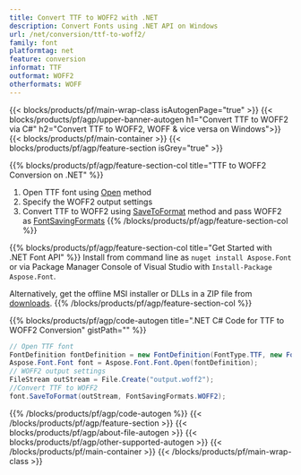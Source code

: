 ```yaml
---
title: Convert TTF to WOFF2 with .NET 
description: Convert Fonts using .NET API on Windows
url: /net/conversion/ttf-to-woff2/
family: font
platformtag: net
feature: conversion
informat: TTF
outformat: WOFF2
otherformats: WOFF
---
```


{{< blocks/products/pf/main-wrap-class isAutogenPage="true" >}}
{{< blocks/products/pf/agp/upper-banner-autogen h1="Convert TTF to WOFF2 via C#" h2="Convert TTF to WOFF2, WOFF &  vice versa on Windows">}}
{{< blocks/products/pf/main-container >}}
{{< blocks/products/pf/agp/feature-section isGrey="true" >}}

{{% blocks/products/pf/agp/feature-section-col title="TTF to WOFF2 Conversion on .NET" %}}
1. Open TTF font using [Open](https://apireference.aspose.com/font/net/aspose.font/font/methods/open/index) method
2. Specify the WOFF2 output settings 
3. Convert TTF to WOFF2 using [SaveToFormat](https://apireference.aspose.com/font/net/aspose.font/font/methods/savetoformat) method and pass WOFF2 as [FontSavingFormats](https://apireference.aspose.com/font/net/aspose.font/fontsavingformats)
{{% /blocks/products/pf/agp/feature-section-col %}}

{{% blocks/products/pf/agp/feature-section-col title="Get Started with .NET Font API" %}}
Install from command line as ```nuget install Aspose.Font``` or via Package Manager Console of Visual Studio with ```Install-Package Aspose.Font```.

Alternatively, get the offline MSI installer or DLLs in a ZIP file from [downloads](https://downloads.aspose.com/font/net).
{{% /blocks/products/pf/agp/feature-section-col %}}

{{% blocks/products/pf/agp/code-autogen title=".NET C# Code for TTF to WOFF2 Conversion" gistPath="" %}}
```cs
// Open TTF font
FontDefinition fontDefinition = new FontDefinition(FontType.TTF, new FontFileDefinition(new FileSystemStreamSource("input.ttf")));
Aspose.Font.Font font = Aspose.Font.Font.Open(fontDefinition);
// WOFF2 output settings
FileStream outStream = File.Create("output.woff2");
//Convert TTF to WOFF2
font.SaveToFormat(outStream, FontSavingFormats.WOFF2);
```
{{% /blocks/products/pf/agp/code-autogen %}}
{{< /blocks/products/pf/agp/feature-section >}}
{{< blocks/products/pf/agp/about-file-autogen >}}
{{< blocks/products/pf/agp/other-supported-autogen >}}
{{< /blocks/products/pf/main-container >}}
{{< /blocks/products/pf/main-wrap-class >}}